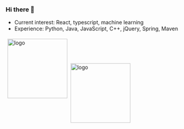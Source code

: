 ### Hi there 👋
- Current interest: React, typescript, machine learning
- Experience: Python, Java, JavaScript, C++, jQuery, Spring, Maven

<img src="https://github-readme-stats.vercel.app/api?username=florenzliu&show_icons=true" alt="logo" height="160" align="auto" style="margin: 5px; margin-bottom: 20px;" />
<img src="https://github-profile-trophy.vercel.app/?username=florenzliu&theme=flat&column=7" alt="logo" height="160" align="center" style="margin: auto; margin-bottom: 20px;" />

<!--
**florenzliu/florenzliu** is a ✨ _special_ ✨ repository because its `README.md` (this file) appears on your GitHub profile.

Here are some ideas to get you started:

- 🔭 I’m currently working on ...
- 🌱 I’m currently learning ...
- 👯 I’m looking to collaborate on ...
- 🤔 I’m looking for help with ...
- 💬 Ask me about ...
- 📫 How to reach me: ...
- 😄 Pronouns: ...
- ⚡ Fun fact: ...
-->
